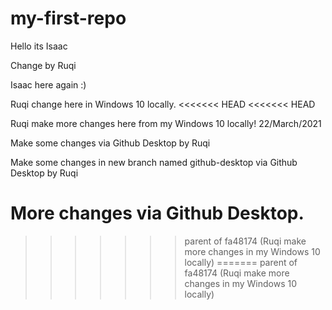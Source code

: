 # my-first-repo

Hello its Isaac 

Change by Ruqi

Isaac here again :) 

Ruqi change here in Windows 10 locally.
<<<<<<< HEAD
<<<<<<< HEAD

Ruqi make more changes here from my Windows 10 locally! 22/March/2021

Make some changes via Github Desktop by Ruqi

Make some changes in new branch named github-desktop via Github Desktop by Ruqi

More changes via Github Desktop.
=======
>>>>>>> parent of fa48174 (Ruqi make more changes in my Windows 10 locally)
=======
>>>>>>> parent of fa48174 (Ruqi make more changes in my Windows 10 locally)
